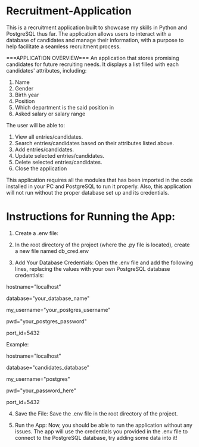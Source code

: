 # Recruitment-Application
This is a recruitment application built to showcase my skills in Python and PostgreSQL thus far. 
The application allows users to interact with a database of candidates and manage their information, with a purpose to help facilitate a seamless recruitment process.


===APPLICATION OVERVIEW===
An application that stores promising candidates for future recruiting needs.
It displays a list filled with each candidates' attributes, including:
1. Name
2. Gender 
3. Birth year
4. Position
5. Which department is the said position in
6. Asked salary or salary range

The user will be able to:
1. View all entries/candidates.
2. Search entries/candidates based on their attributes listed above.
3. Add entries/candidates.
4. Update selected entries/candidates.
5. Delete selected entries/candidates.
6. Close the application

This application requires all the modules that has been imported in the code  installed in your PC and PostgreSQL to run it properly.
Also, this application will not run without the proper database set up and its credentials.

# Instructions for Running the App:
1. Create a .env file:

2. In the root directory of the project (where the .py file is located), create a new file named db_cred.env

3. Add Your Database Credentials:
Open the .env file and add the following lines, replacing the values with your own PostgreSQL database credentials:

hostname="localhost"

database="your_database_name"

my_username="your_postgres_username"

pwd="your_postgres_password"

port_id=5432

Example:

hostname="localhost"

database="candidates_database"

my_username="postgres"

pwd="your_password_here"

port_id=5432

4. Save the File:
Save the .env file in the root directory of the project.

5. Run the App:
Now, you should be able to run the application without any issues. The app will use the credentials you provided in the .env file to connect to the PostgreSQL database, try adding some data into it!
